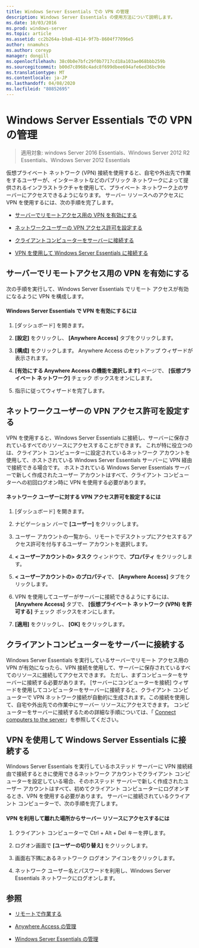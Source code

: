 ```yaml
---
title: Windows Server Essentials での VPN の管理
description: Windows Server Essentials の使用方法について説明します。
ms.date: 10/03/2016
ms.prod: windows-server
ms.topic: article
ms.assetid: cc2b264a-b9a8-4114-9f7b-8604f77096e5
author: nnamuhcs
ms.author: coreyp
manager: dongill
ms.openlocfilehash: 38c0b0e7bfc29f0b7717cd18a103ae068bbb259b
ms.sourcegitcommit: b00d7c8968c4adc8f699dbee694afe6ed36bc9de
ms.translationtype: MT
ms.contentlocale: ja-JP
ms.lasthandoff: 04/08/2020
ms.locfileid: "80852695"
---
```

# <a name="manage-vpn-in-windows-server-essentials"></a>Windows Server Essentials での VPN の管理

>適用対象: windows Server 2016 Essentials、Windows Server 2012 R2 Essentials、Windows Server 2012 Essentials 
  
 仮想プライベート ネットワーク (VPN) 接続を使用すると、自宅や外出先で作業をするユーザーが、インターネットなどのパブリック ネットワークによって提供されるインフラストラクチャを使用して、プライベート ネットワーク上のサーバーにアクセスできるようになります。 サーバー リソースへのアクセスに VPN を使用するには、次の手順を完了します。  
  
-   [サーバーでリモートアクセス用の VPN を有効にする](Manage-VPN-in-Windows-Server-Essentials.md#BKMK_1)  
  
-   [ネットワークユーザーの VPN アクセス許可を設定する](Manage-VPN-in-Windows-Server-Essentials.md#BKMK_2)  
  
-   [クライアントコンピューターをサーバーに接続する](Manage-VPN-in-Windows-Server-Essentials.md#BKMK_Connect)  
  
-   [VPN を使用して Windows Server Essentials に接続する](Manage-VPN-in-Windows-Server-Essentials.md#BKMK_3)  
  
##  <a name="enable-vpn-for-remote-access-on-the-server"></a><a name="BKMK_1"></a>サーバーでリモートアクセス用の VPN を有効にする  
 次の手順を実行して、Windows Server Essentials でリモート アクセスが有効になるように VPN を構成します。  
  
#### <a name="to-enable-vpn-in-windows-server-essentials"></a>Windows Server Essentials で VPN を有効にするには  
  
1.  [ダッシュボード] を開きます。  
  
2.  **[設定]** をクリックし、 **[Anywhere Access]** タブをクリックします。  
  
3.  **[構成]** をクリックします。 Anywhere Access のセットアップ ウィザードが表示されます。  
  
4.  **[有効にする Anywhere Access の機能を選択します]** ページで、 **[仮想プライベート ネットワーク]** チェック ボックスをオンにします。  
  
5.  指示に従ってウィザードを完了します。  
  
##  <a name="set-vpn-permissions-for-network-users"></a><a name="BKMK_2"></a>ネットワークユーザーの VPN アクセス許可を設定する  
 VPN を使用すると、Windows Server Essentials に接続し、サーバーに保存されているすべてのリソースにアクセスすることができます。 これが特に役立つのは、クライアント コンピューターに設定されているネットワーク アカウントを使用して、ホストされている Windows Server Essentials サーバーに VPN 経由で接続できる場合です。 ホストされている Windows Server Essentials サーバーで新しく作成されたユーザー アカウントはすべて、クライアント コンピューターへの初回ログオン時に VPN を使用する必要があります。  
  
#### <a name="to-set-vpn-permissions-for-network-users"></a>ネットワーク ユーザーに対する VPN アクセス許可を設定するには  
  
1.  [ダッシュボード] を開きます。  
  
2.  ナビゲーション バーで **[ユーザー]** をクリックします。  
  
3.  ユーザー アカウントの一覧から、リモートでデスクトップにアクセスするアクセス許可を付与するユーザー アカウントを選択します。  
  
4.  **< ユーザーアカウントの\> タスク** ウィンドウで、**プロパティ** をクリックします。  
  
5.  **< ユーザーアカウントの\> のプロパティ**で、 **[Anywhere Access]** タブをクリックします。  
  
6.  VPN を使用してユーザーがサーバーに接続できるようにするには、 **[Anywhere Access]** タブで、 **[仮想プライベート ネットワーク (VPN) を許可する]**  チェック ボックスをオンにします。  
  
7.  **[適用]** をクリックし、 **[OK]** をクリックします。  
  
##  <a name="connect-client-computers-to-the-server"></a><a name="BKMK_Connect"></a>クライアントコンピューターをサーバーに接続する  
 Windows Server Essentials を実行しているサーバーでリモート アクセス用の VPN が有効になったら、VPN 接続を使用して、サーバーに保存されているすべてのリソースに接続してアクセスできます。 ただし、まずコンピューターをサーバーに接続する必要があります。 [サーバーにコンピューターを接続] ウィザードを使用してコンピューターをサーバーに接続すると、クライアント コンピューターで VPN ネットワーク接続が自動的に生成されます。この接続を使用して、自宅や外出先での作業中にサーバー リソースにアクセスできます。 コンピューターをサーバーに接続するための詳細な手順については、「 [Connect computers to the server](../use/Get-Connected-in-Windows-Server-Essentials.md#BKMK_9)」を参照してください。  
  
##  <a name="use-vpn-to-connect-to-windows-server-essentials"></a><a name="BKMK_3"></a>VPN を使用して Windows Server Essentials に接続する  
 Windows Server Essentials を実行しているホステッド サーバーに VPN 接続経由で接続するときに使用できるネットワーク アカウントでクライアント コンピューターを設定している場合、そのホステッド サーバーで新しく作成されたユーザー アカウントはすべて、初めてクライアント コンピューターにログオンするとき、VPN を使用する必要があります。 サーバーに接続されているクライアント コンピューターで、次の手順を完了します。  
  
#### <a name="to-use-vpn-to-remotely-access-server-resources"></a>VPN を利用して離れた場所からサーバー リソースにアクセスするには  
  
1.  クライアント コンピューターで Ctrl + Alt + Del キーを押します。  
  
2.  ログオン画面で **[ユーザーの切り替え]** をクリックします。  
  
3.  画面右下隅にあるネットワーク ログオン アイコンをクリックします。  
  
4.  ネットワーク ユーザー名とパスワードを利用し、Windows Server Essentials ネットワークにログオンします。  
  
## <a name="see-also"></a>参照  
  
-   [リモートで作業する](../use/Work-Remotely-in-Windows-Server-Essentials.md)  
  
-   [Anywhere Access の管理](Manage-Anywhere-Access-in-Windows-Server-Essentials.md)  
  
-   [Windows Server Essentials の管理](Manage-Windows-Server-Essentials.md)
